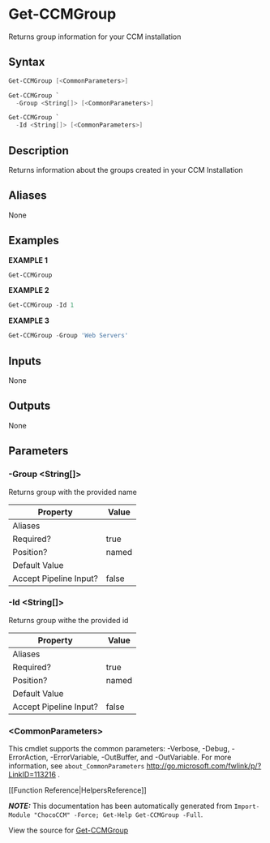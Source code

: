 # Get-CCMGroup

<!-- This documentation is automatically generated from /Get-CCMGroup.ps1 using GenerateDocs.ps1. Contributions are welcome at the original location(s). -->

Returns group information for your CCM installation

## Syntax

~~~powershell
Get-CCMGroup [<CommonParameters>]
~~~


~~~powershell
Get-CCMGroup `
  -Group <String[]> [<CommonParameters>]
~~~


~~~powershell
Get-CCMGroup `
  -Id <String[]> [<CommonParameters>]
~~~

## Description

Returns information about the groups created in your CCM Installation


## Aliases

None

## Examples

 **EXAMPLE 1**

~~~powershell
Get-CCMGroup

~~~

**EXAMPLE 2**

~~~powershell
Get-CCMGroup -Id 1

~~~

**EXAMPLE 3**

~~~powershell
Get-CCMGroup -Group 'Web Servers'

~~~ 

## Inputs

None

## Outputs

None

## Parameters

###  -Group &lt;String[]&gt;
Returns group with the provided name

Property               | Value
---------------------- | -----
Aliases                | 
Required?              | true
Position?              | named
Default Value          | 
Accept Pipeline Input? | false
 
###  -Id &lt;String[]&gt;
Returns group withe the provided id

Property               | Value
---------------------- | -----
Aliases                | 
Required?              | true
Position?              | named
Default Value          | 
Accept Pipeline Input? | false
 
### &lt;CommonParameters&gt;

This cmdlet supports the common parameters: -Verbose, -Debug, -ErrorAction, -ErrorVariable, -OutBuffer, and -OutVariable. For more information, see `about_CommonParameters` http://go.microsoft.com/fwlink/p/?LinkID=113216 .



[[Function Reference|HelpersReference]]

***NOTE:*** This documentation has been automatically generated from `Import-Module "ChocoCCM" -Force; Get-Help Get-CCMGroup -Full`.

View the source for [Get-CCMGroup](/Get-CCMGroup.ps1)
